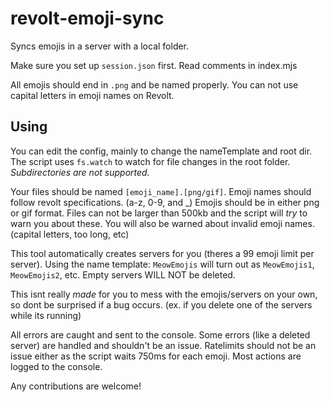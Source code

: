 # revolt-emoji-sync

Syncs emojis in a server with a local folder.

Make sure you set up `session.json` first. Read comments in index.mjs

All emojis should end in `.png` and be named properly. You can not use capital letters in emoji names on Revolt.

## Using

You can edit the config, mainly to change the nameTemplate and root dir. The script uses `fs.watch` to watch for file changes in the root folder. _Subdirectories are not supported._

Your files should be named `[emoji_name].[png/gif]`. Emoji names should follow revolt specifications. (a-z, 0-9, and \_) Emojis should be in either png or gif format. Files can not be larger than 500kb and the script will _try_ to warn you about these. You will also be warned about invalid emoji names. (capital letters, too long, etc)

This tool automatically creates servers for you (theres a 99 emoji limit per server). Using the name template: `MeowEmojis` will turn out as `MeowEmojis1`, `MeowEmojis2`, etc. Empty servers WILL NOT be deleted.

This isnt really _made_ for you to mess with the emojis/servers on your own, so dont be surprised if a bug occurs. (ex. if you delete one of the servers while its running)

All errors are caught and sent to the console. Some errors (like a deleted server) are handled and shouldn't be an issue. Ratelimits should not be an issue either as the script waits 750ms for each emoji. Most actions are logged to the console.

Any contributions are welcome!
